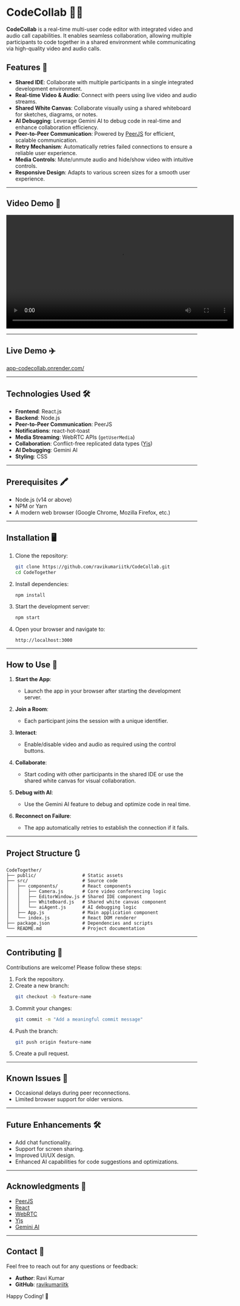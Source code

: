 # CodeCollab 🎥💬

**CodeCollab** is a real-time multi-user code editor with integrated video and audio call capabilities. It enables seamless collaboration, allowing multiple participants to code together in a shared environment while communicating via high-quality video and audio calls.

## Features 🚀

- **Shared IDE**: Collaborate with multiple participants in a single integrated development environment.
- **Real-time Video & Audio**: Connect with peers using live video and audio streams.
- **Shared White Canvas**: Collaborate visually using a shared whiteboard for sketches, diagrams, or notes.
- **AI Debugging**: Leverage Gemini AI to debug code in real-time and enhance collaboration efficiency.
- **Peer-to-Peer Communication**: Powered by [PeerJS](https://peerjs.com) for efficient, scalable communication.
- **Retry Mechanism**: Automatically retries failed connections to ensure a reliable user experience.
- **Media Controls**: Mute/unmute audio and hide/show video with intuitive controls.
- **Responsive Design**: Adapts to various screen sizes for a smooth user experience.

---
## Video Demo 🎥

<video src="/public/video-demo.mp4" controls width="600"></video>

---

## Live Demo ✈️

[app-codecollab.onrender.com/ ](https://app-codecollab.onrender.com/)

---

## Technologies Used 🛠️

- **Frontend**: React.js
- **Backend**: Node.js
- **Peer-to-Peer Communication**: PeerJS
- **Notifications**: react-hot-toast
- **Media Streaming**: WebRTC APIs (`getUserMedia`)
- **Collaboration**: Conflict-free replicated data types ([Yjs](https://github.com/yjs/yjs))
- **AI Debugging**: Gemini AI
- **Styling**: CSS

---

## Prerequisites 🖍️

- Node.js (v14 or above)
- NPM or Yarn
- A modern web browser (Google Chrome, Mozilla Firefox, etc.)

---

## Installation 🖥️

1. Clone the repository:
   ```bash
   git clone https://github.com/ravikumariitk/CodeCollab.git
   cd CodeTogether
   ```

2. Install dependencies:
   ```bash
   npm install
   ```

3. Start the development server:
   ```bash
   npm start
   ```

4. Open your browser and navigate to:
   ```
   http://localhost:3000
   ```

---

## How to Use 📖

1. **Start the App**:
   - Launch the app in your browser after starting the development server.

2. **Join a Room**:
   - Each participant joins the session with a unique identifier.

3. **Interact**:
   - Enable/disable video and audio as required using the control buttons.

4. **Collaborate**:
   - Start coding with other participants in the shared IDE or use the shared white canvas for visual collaboration.

5. **Debug with AI**:
   - Use the Gemini AI feature to debug and optimize code in real time.

6. **Reconnect on Failure**:
   - The app automatically retries to establish the connection if it fails.

---

## Project Structure 🔃

```plaintext
CodeTogether/
├── public/                 # Static assets
├── src/                    # Source code
│   ├── components/         # React components
│   │   ├── Camera.js       # Core video conferencing logic
│   │   ├── EditorWindow.js # Shared IDE component
│   │   ├── WhiteBoard.js   # Shared white canvas component
│   │   └── aiAgent.js      # AI debugging logic
│   ├── App.js              # Main application component
│   └── index.js            # React DOM renderer
├── package.json            # Dependencies and scripts
└── README.md               # Project documentation
```

---

## Contributing 🤝

Contributions are welcome! Please follow these steps:

1. Fork the repository.
2. Create a new branch:
   ```bash
   git checkout -b feature-name
   ```
3. Commit your changes:
   ```bash
   git commit -m "Add a meaningful commit message"
   ```
4. Push the branch:
   ```bash
   git push origin feature-name
   ```
5. Create a pull request.

---

## Known Issues 🐞

- Occasional delays during peer reconnections.
- Limited browser support for older versions.

---

## Future Enhancements 🛠️

- Add chat functionality.
- Support for screen sharing.
- Improved UI/UX design.
- Enhanced AI capabilities for code suggestions and optimizations.

---

## Acknowledgments 🙏

- [PeerJS](https://peerjs.com)
- [React](https://reactjs.org)
- [WebRTC](https://webrtc.org)
- [Yjs](https://github.com/yjs/yjs)
- [Gemini AI](https://gemini.com)

---

## Contact 📨

Feel free to reach out for any questions or feedback:

- **Author**: Ravi Kumar  
- **GitHub**: [ravikumariitk](https://github.com/ravikumariitk)

Happy Coding! 🎉